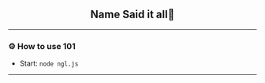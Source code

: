 <div align="center">
  <a href="https://github.com/l0stdiary/ngl">
  </a>
  <h2 align="center">Name Said it all🤷</h2>

  
</div>

---------------------------------------

### ⚙️ How to use 101
* Start: `node ngl.js`

---------------------------------------
